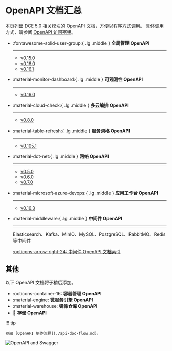 # OpenAPI 文档汇总

本页列出 DCE 5.0 相关模块的 OpenAPI 文档，方便以程序方式调用。
具体调用方式，请参阅 [OpenAPI 访问密钥](https://docs.daocloud.io/ghippo/user-guide/personal-center/accesstoken/)。

<div class="grid cards" markdown>

-   :fontawesome-solid-user-group:{ .lg .middle } __全局管理 OpenAPI__

    ---

    - [v0.15.0](./ghippo/v0.15.0.md)
    - [v0.16.0](./ghippo/v0.16.0.md)
    - [v0.16.1](./ghippo/v0.16.1.md)

-   :material-monitor-dashboard:{ .lg .middle } __可观测性 OpenAPI__

    ---

    - [v0.16.0](./insight/v0.16.0.md)

-   :material-cloud-check:{ .lg .middle } __多云编排 OpenAPI__

    ---

    - [v0.8.0](./kairship/v0.8.0.md)

-   :material-table-refresh:{ .lg .middle } __服务网格 OpenAPI__

    ---

    - [v0.105.1](./mspider/v0.105.1.md)

-   :material-dot-net:{ .lg .middle } __网络 OpenAPI__

    ---

    - [v0.5.0](./spidernet/v0.5.0.md)
    - [v0.6.0](./spidernet/v0.6.0.md)
    - [v0.7.0](./spidernet/v0.7.0.md)

-   :material-microsoft-azure-devops:{ .lg .middle } __应用工作台 OpenAPI__

    ---

    - [v0.16.3](./amamba/v0.16.3.md)

-   :material-middleware:{ .lg .middle } __中间件 OpenAPI__

    ---

    Elasticsearch、Kafka、MinIO、MySQL、PostgreSQL、RabbitMQ、Redis 等中间件

    [:octicons-arrow-right-24: 中间件 OpenAPI 文档索引](./midware.md)

</div>

## 其他

以下 OpenAPI 文档将于稍后添加。

<div class="grid cards" markdown>

- :octicons-container-16: **容器管理 OpenAPI**
- :material-engine: **微服务引擎 OpenAPI**
- :material-warehouse: **镜像仓库 OpenAPI**
- :floppy_disk: **存储 OpenAPI**

</div>

!!! tip

    参阅 [OpenAPI 制作流程](./api-doc-flow.md)。

![OpenAPI and Swagger](https://docs.daocloud.io/daocloud-docs-images/docs/openapi/images/index.png)
